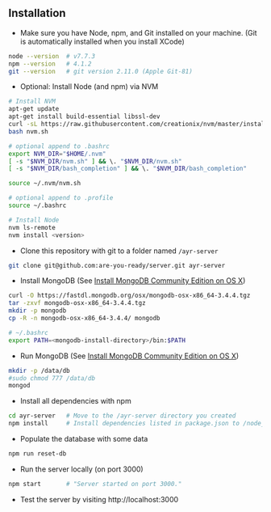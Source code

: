 ## Installation

- Make sure you have Node, npm, and Git installed on your machine. (Git is automatically installed when you install XCode)

```bash
node --version  # v7.7.3
npm --version   # 4.1.2
git --version   # git version 2.11.0 (Apple Git-81)
```

- Optional: Install Node (and npm) via NVM

```bash
# Install NVM
apt-get update
apt-get install build-essential libssl-dev
curl -sL https://raw.githubusercontent.com/creationix/nvm/master/install.sh -o nvm.sh
bash nvm.sh

# optional append to .bashrc
export NVM_DIR="$HOME/.nvm"
[ -s "$NVM_DIR/nvm.sh" ] && \. "$NVM_DIR/nvm.sh"
[ -s "$NVM_DIR/bash_completion" ] && \. "$NVM_DIR/bash_completion"

source ~/.nvm/nvm.sh

# optional append to .profile
source ~/.bashrc

# Install Node
nvm ls-remote
nvm install <version>
```

- Clone this repository with git to a folder named `/ayr-server`

```bash
git clone git@github.com:are-you-ready/server.git ayr-server
```

- Install MongoDB (See [Install MongoDB Community Edition on OS X](https://docs.mongodb.com/manual/tutorial/install-mongodb-on-os-x/))

```bash
curl -O https://fastdl.mongodb.org/osx/mongodb-osx-x86_64-3.4.4.tgz
tar -zxvf mongodb-osx-x86_64-3.4.4.tgz
mkdir -p mongodb
cp -R -n mongodb-osx-x86_64-3.4.4/ mongodb

# ~/.bashrc
export PATH=<mongodb-install-directory>/bin:$PATH
```

- Run MongoDB (See [Install MongoDB Community Edition on OS X](https://docs.mongodb.com/manual/tutorial/install-mongodb-on-os-x/))

```bash
mkdir -p /data/db
#sudo chmod 777 /data/db
mongod
```

- Install all dependencies with npm

```bash
cd ayr-server   # Move to the /ayr-server directory you created
npm install     # Install dependencies listed in package.json to /node_modules
```

- Populate the database with some data

```bash
npm run reset-db
```

- Run the server locally (on port 3000)

```bash
npm start       # "Server started on port 3000."
```

- Test the server by visiting http://localhost:3000
